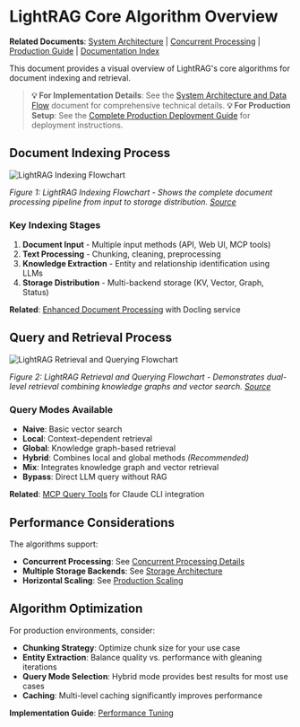 # LightRAG Core Algorithm Overview

**Related Documents**: [System Architecture](SYSTEM_ARCHITECTURE_AND_DATA_FLOW.md) | [Concurrent Processing](LightRAG_concurrent_explain.md) | [Production Guide](../production/PRODUCTION_DEPLOYMENT_COMPLETE.md) | [Documentation Index](../DOCUMENTATION_INDEX.md)

This document provides a visual overview of LightRAG's core algorithms for document indexing and retrieval.

> **💡 For Implementation Details**: See the [System Architecture and Data Flow](SYSTEM_ARCHITECTURE_AND_DATA_FLOW.md) document for comprehensive technical details.
> **💡 For Production Setup**: See the [Complete Production Deployment Guide](../production/PRODUCTION_DEPLOYMENT_COMPLETE.md) for deployment instructions.

## Document Indexing Process

![LightRAG Indexing Flowchart](https://learnopencv.com/wp-content/uploads/2024/11/LightRAG-VectorDB-Json-KV-Store-Indexing-Flowchart-scaled.jpg)

*Figure 1: LightRAG Indexing Flowchart - Shows the complete document processing pipeline from input to storage distribution. [Source](https://learnopencv.com/lightrag/)*

### Key Indexing Stages
1. **Document Input** - Multiple input methods (API, Web UI, MCP tools)
2. **Text Processing** - Chunking, cleaning, preprocessing
3. **Knowledge Extraction** - Entity and relationship identification using LLMs
4. **Storage Distribution** - Multi-backend storage (KV, Vector, Graph, Status)

**Related**: [Enhanced Document Processing](../production/PRODUCTION_DEPLOYMENT_COMPLETE.md#enhanced-document-processing) with Docling service

## Query and Retrieval Process

![LightRAG Retrieval and Querying Flowchart](https://learnopencv.com/wp-content/uploads/2024/11/LightRAG-Querying-Flowchart-Dual-Level-Retrieval-Generation-Knowledge-Graphs-scaled.jpg)

*Figure 2: LightRAG Retrieval and Querying Flowchart - Demonstrates dual-level retrieval combining knowledge graphs and vector search. [Source](https://learnopencv.com/lightrag/)*

### Query Modes Available
- **Naive**: Basic vector search
- **Local**: Context-dependent retrieval
- **Global**: Knowledge graph-based retrieval
- **Hybrid**: Combines local and global methods *(Recommended)*
- **Mix**: Integrates knowledge graph and vector retrieval
- **Bypass**: Direct LLM query without RAG

**Related**: [MCP Query Tools](../integration_guides/MCP_IMPLEMENTATION_SUMMARY.md) for Claude CLI integration

## Performance Considerations

The algorithms support:
- **Concurrent Processing**: See [Concurrent Processing Details](LightRAG_concurrent_explain.md)
- **Multiple Storage Backends**: See [Storage Architecture](SYSTEM_ARCHITECTURE_AND_DATA_FLOW.md#storage-backend-coordination)
- **Horizontal Scaling**: See [Production Scaling](../production/PRODUCTION_DEPLOYMENT_COMPLETE.md#maintenance--scaling)

## Algorithm Optimization

For production environments, consider:
- **Chunking Strategy**: Optimize chunk size for your use case
- **Entity Extraction**: Balance quality vs. performance with gleaning iterations
- **Query Mode Selection**: Hybrid mode provides best results for most use cases
- **Caching**: Multi-level caching significantly improves performance

**Implementation Guide**: [Performance Tuning](../production/PRODUCTION_DEPLOYMENT_COMPLETE.md#performance-tuning)
